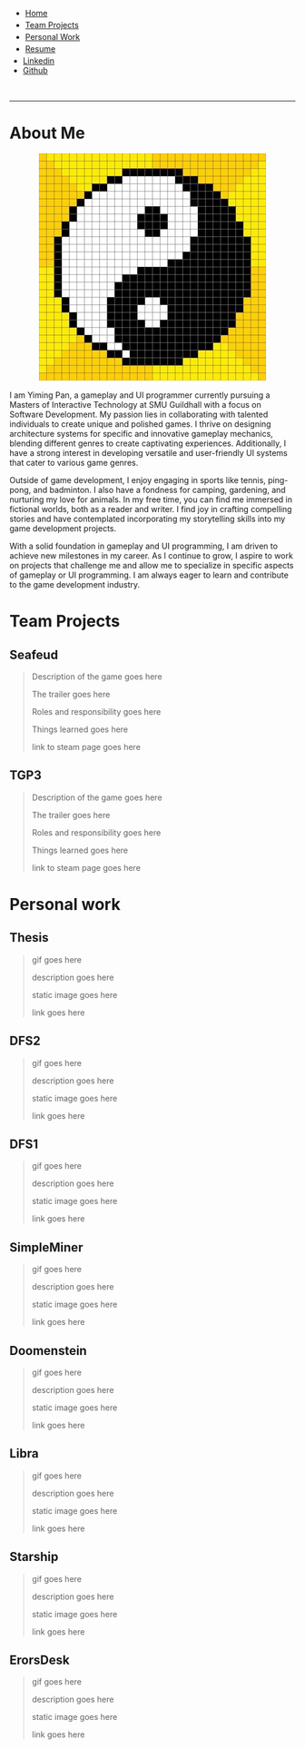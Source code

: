<a id="home"/>
<ul class="navbar">
  <li style="margin:.25rem"><a href="#home">Home</a></li>
  <li style="margin:.25rem"><a href="/">Team Projects</a></li>
  <li style="margin:.25rem"><a href="#personalwork">Personal Work</a></li>
  <li style="margin:.25rem"><a href="https://github.com/yimingp/yimingp.github.io/blob/main/resume.pdf">Resume</a></li>
  <li><a href="https://www.linkedin.com/in/yiming-pan-a7b353185/">Linkedin</a></li>
  <li><a href="https://github.com/yimingp">Github</a></li> 
</ul>
<p style="visibility:hidden;margin:0px;">1</p>
<hr>

# About Me

<span style="display:block;text-align:center">![heroimage](hero_image.jpg)</span>

I am Yiming Pan, a gameplay and UI programmer currently pursuing a Masters of Interactive Technology at SMU Guildhall with a focus on Software Development. My passion lies in collaborating with talented individuals to create unique and polished games. I thrive on designing architecture systems for specific and innovative gameplay mechanics, blending different genres to create captivating experiences. Additionally, I have a strong interest in developing versatile and user-friendly UI systems that cater to various game genres.

Outside of game development, I enjoy engaging in sports like tennis, ping-pong, and badminton. I also have a fondness for camping, gardening, and nurturing my love for animals. In my free time, you can find me immersed in fictional worlds, both as a reader and writer. I find joy in crafting compelling stories and have contemplated incorporating my storytelling skills into my game development projects.

With a solid foundation in gameplay and UI programming, I am driven to achieve new milestones in my career. As I continue to grow, I aspire to work on projects that challenge me and allow me to specialize in specific aspects of gameplay or UI programming. I am always eager to learn and contribute to the game development industry.

# Team Projects
<a id="teamprojects"/>

## Seafeud
>Description of the game goes here
> 
>The trailer goes here
> 
>Roles and responsibility goes here
> 
>Things learned goes here
> 
>link to steam page goes here

## TGP3 
>Description of the game goes here
> 
>The trailer goes here
> 
>Roles and responsibility goes here
> 
>Things learned goes here
> 
>link to steam page goes here

# Personal work
<a id="personalwork"/>

## Thesis
> gif goes here
> 
> description goes here
> 
> static image goes here
> 
> link goes here

## DFS2
> gif goes here
> 
> description goes here
> 
> static image goes here
> 
> link goes here

## DFS1
> gif goes here
> 
> description goes here
> 
> static image goes here
> 
> link goes here

## SimpleMiner
> gif goes here
> 
> description goes here
> 
> static image goes here
> 
> link goes here

## Doomenstein
> gif goes here
> 
> description goes here
> 
> static image goes here
> 
> link goes here

## Libra
> gif goes here
> 
> description goes here
> 
> static image goes here
> 
> link goes here

## Starship
> gif goes here
> 
> description goes here
> 
> static image goes here
> 
> link goes here

## ErorsDesk
> gif goes here
> 
> description goes here
> 
> static image goes here
> 
> link goes here